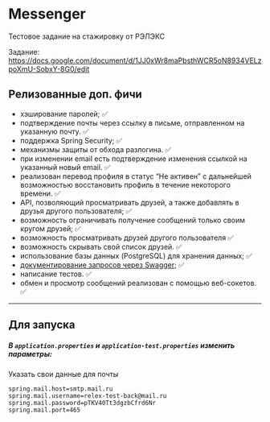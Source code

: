 # Messenger
Тестовое задание на стажировку от РЭЛЭКС

Задание: https://docs.google.com/document/d/1JJ0xWr8maPbsthWCR5oN8934VELzpoXmU-SobxY-8G0/edit

## Релизованные доп. фичи
 * хэширование паролей; :white_check_mark:
 * подтверждение почты через ссылку  в письме, отправленном на указанную почту. :white_check_mark:
 * поддержка Spring Security; :white_check_mark:
 * механизмы защиты от обхода разлогина. :white_check_mark:
 * при изменении email есть подтверждение изменения ссылкой на указанный новый email. :white_check_mark:
 * реализован перевод профиля в статус “Не активен” с дальнейшей возможностью восстановить профиль в течение некоторого времени. :white_check_mark:
 * API, позволяющий просматривать друзей, а также добавлять в друзья другого пользователя; :white_check_mark:
 * возможность ограничивать получение сообщений только своим кругом друзей; :white_check_mark:
 * возможность просматривать друзей другого пользователя :white_check_mark:
 * возможность скрывать свой список друзей. :white_check_mark:
 * использование базы данных (PostgreSQL) для хранения данных; :white_check_mark:
 * [документирование запросов через Swagger](http://localhost:8080/swagger-ui/index.html#); :white_check_mark:
 * написание тестов. :white_check_mark:
 * обмен и просмотр сообщений реализован с помощью веб-сокетов. :white_check_mark:
___
## Для запуска
##### В `application.properties` и `application-test.properties` изменить параметры:

Указать свои данные для почты
```properies
spring.mail.host=smtp.mail.ru
spring.mail.username=relex-test-back@mail.ru
spring.mail.password=pTKV40Tt3dgzbCfrd6Nr
spring.mail.port=465
```
